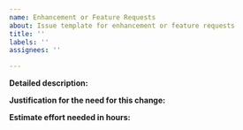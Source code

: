 ```yaml
---
name: Enhancement or Feature Requests
about: Issue template for enhancement or feature requests
title: ''
labels: ''
assignees: ''

---
```


**Detailed description:**


**Justification for the need for this change:**

**Estimate effort needed in hours:**


